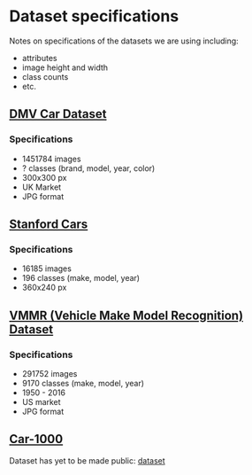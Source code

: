 # Dataset specifications

Notes on specifications of the datasets we are using including:
- attributes
- image height and width
- class counts
- etc.


## [DMV Car Dataset](https://deepvisualmarketing.github.io/)

### Specifications

- 1451784 images
- ? classes (brand, model, year, color)
- 300x300 px
- UK Market
- JPG format

## [Stanford Cars](https://pytorch.org/vision/main/generated/torchvision.datasets.StanfordCars.html)

### Specifications

- 16185 images
- 196 classes (make, model, year)
- 360x240 px

## [VMMR (Vehicle Make Model Recognition) Dataset](https://github.com/faezetta/VMMRdb?tab=readme-ov-file)

### Specifications

- 291752 images
- 9170 classes (make, model, year)
- 1950 - 2016
- US market
- JPG format


## [Car-1000](https://arxiv.org/pdf/2503.12385)

Dataset has yet to be made public: [dataset](https://github.com/toggle1995/Car-1000)
